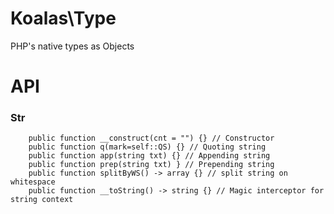 # Koalas\Type

PHP's native types as Objects     

# API

### Str

```zephir
    public function __construct(cnt = "") {} // Constructor
    public function q(mark=self::QS) {} // Quoting string
    public function app(string txt) {} // Appending string
    public function prep(string txt) } // Prepending string
    public function splitByWS() -> array {} // split string on whitespace
    public function __toString() -> string {} // Magic interceptor for string context
```